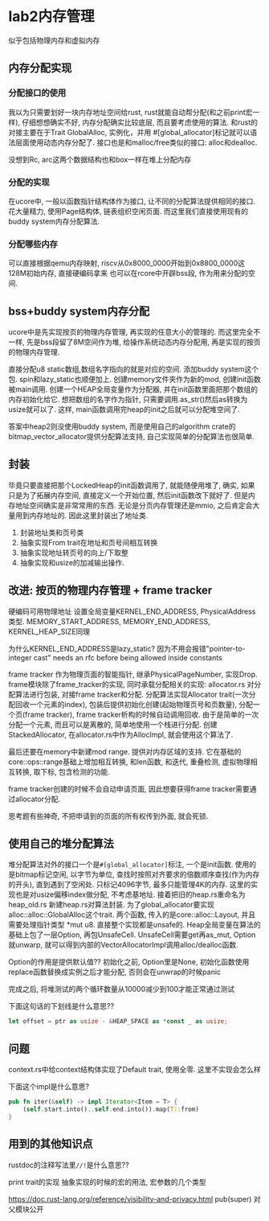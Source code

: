# lab2内存管理

似乎包括物理内存和虚拟内存

## 内存分配实现
### 分配接口的使用
我以为只需要划好一块内存地址空间给rust, rust就能自动帮分配(和之前print宏一样), 仔细想想确实不好, 内存分配确实比较底层, 而且要考虑使用的算法.
和rust的对接主要在于Trait GlobalAlloc, 实例化，并用 \#\[global_allocator\]标记就可以语法层面使用动态内存分配了. 接口也是和malloc/free类似的接口: alloc和dealloc.

没想到Rc, arc这两个数据结构也和box一样在堆上分配内存

### 分配的实现
在ucore中, 一般以函数指针结构体作为接口, 让不同的分配算法提供相同的接口. 花大量精力, 使用Page结构体, 链表组织空闲页面.
而这里我们直接使用现有的buddy system内存分配算法.

### 分配哪些内存
可以直接根据qemu内存映射, riscv从0x8000_0000开始到0x8800_0000这128M初始内存, 直接硬编码拿来
也可以在rcore中开辟bss段, 作为用来分配的空间.

## bss+buddy system内存分配

ucore中是先实现按页的物理内存管理, 再实现的任意大小的管理的. 而这里完全不一样, 先是bss段留了8M空间作为堆, 给操作系统动态内存分配用, 再是实现的按页的物理内存管理.

直接分配u8 static数组,数组名字指向的就是对应的空间.
添加buddy system这个包. spin和lazy_static也顺便加上.
创建memory文件夹作为新的mod, 创建init函数被main调用. 创建一个HEAP全局变量作为分配器, 并在init函数里面把那个数组的内存初始化给它. 想把数组的名字作为指针, 只需要调用.as_str()然后as转换为usize就可以了.
这样, main函数调用完heap的init之后就可以分配堆空间了.

答案中heap2则没使用buddy system, 而是使用自己的algorithm crate的bitmap_vector_allocator提供分配算法支持, 自己实现简单的分配算法也很简单.



## 封装
毕竟只要直接把那个LockedHeap的init函数调用了, 就能随便用堆了, 确实, 如果只是为了拓展内存空间, 直接定义一个开始位置, 然后init函数改下就好了.
但是内存地址空间确实是非常常用的东西. 无论是分页内存管理还是mmio, 之后肯定会大量用到内存地址的. 因此这里封装出了地址类.
1. 封装地址类和页号类
1. 抽象实现From trait在地址和页号间相互转换
1. 抽象实现地址转页号的向上/下取整
1. 抽象实现和usize的加减输出操作.


## 改进: 按页的物理内存管理 + frame tracker
硬编码可用物理地址
设置全局变量KERNEL_END_ADDRESS, PhysicalAddress类型.
MEMORY_START_ADDRESS, MEMORY_END_ADDRESS, KERNEL_HEAP_SIZE同理

为什么KERNEL_END_ADDRESS是lazy_static?
因为不用会报错"pointer-to-integer cast" needs an rfc before being allowed inside constants

frame tracker 作为物理页面的智能指针, 继承PhysicalPageNumber, 实现Drop.
frame模块除了frame_tracker的实现, 同时承载分配相关的实现: allocator.rs 对分配算法进行包装, 对接frame tracker和分配. 分配算法实现Allocator trait(一次分配回收一个元素的index), 包装后提供初始化创建(起始物理页号和页数量), 分配一个页(frame tracker), frame tracker析构的时候自动调用回收.
由于是简单的一次分配一个元素, 而且可以是离散的, 简单地使用一个栈进行分配. 创建StackedAllocator, 在allocator.rs中作为AllocImpl, 就会使用这个算法了.

最后还要在memory中新建mod range. 提供对内存区域的支持. 它在基础的core::ops::range基础上增加相互转换, 和len函数, 和迭代, 重叠检测, 虚拟物理相互转换, 取下标, 包含检测的功能.

frame tracker创建的时候不会自动申请页面, 因此想要获得frame tracker需要通过allocator分配.

思考题有些神奇, 不把申请到的页面的所有权传到外面, 就会死锁.

## 使用自己的堆分配算法
堆分配算法对外的接口一个是`#[global_allocator]`标注, 一个是init函数.
使用的是bitmap标记空闲, 以字节为单位, 查找时按照对齐要求的倍数顺序查找(作为内存的开头), 直到遇到了空闲处.
只标记4096字节, 最多只能管理4K的内存. 这里的实现也是对usize偏移index做分配, 不考虑基地址.
接着把旧的heap.rs重命名为heap_old.rs 新建heap.rs对算法封装. 为了global_allocator要实现alloc::alloc::GlobalAlloc这个trait. 两个函数, 传入的是core::alloc::Layout, 并且需要处理指针类型 *mut u8. 直接整个实现都是unsafe的. Heap全局变量在算法的基础上包了一层Option, 再包UnsafeCell.
UnsafeCell需要get再as_mut, Option就unwarp, 就可以得到内部的VectorAllocatorImpl调用alloc/dealloc函数.

Option的作用是提供默认值?? 初始化之前, Option里是None, 初始化函数使用replace函数替换成实例之后才能分配, 否则会在unwrap的时候panic

完成之后, 将堆测试的两个循环数量从10000减少到100才能正常通过测试

下面这句话的下划线是什么意思??
```rust
let offset = ptr as usize - &HEAP_SPACE as *const _ as usize;
```

## 问题
context.rs中给context结构体实现了Default trait, 使用全零. 这里不实现会怎么样

下面这个impl是什么意思?
```rust
pub fn iter(&self) -> impl Iterator<Item = T> {
    (self.start.into()..self.end.into()).map(T::from)
}
```

## 用到的其他知识点
rustdoc的注释写法里`//!`是什么意思??

print trait的实现
抽象实现的时候的宏的用法, 宏参数的几个类型

https://doc.rust-lang.org/reference/visibility-and-privacy.html
pub(super) 对父模块公开